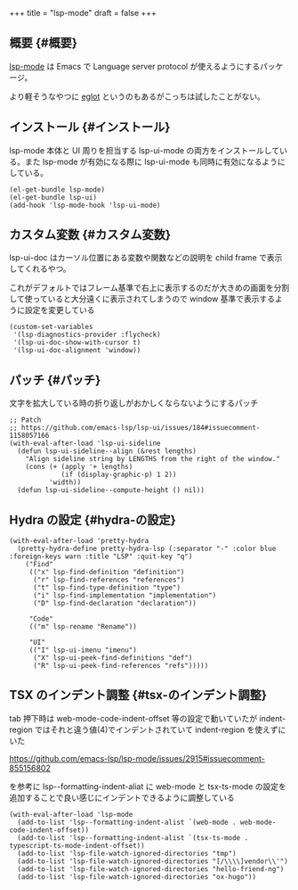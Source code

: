 +++
title = "lsp-mode"
draft = false
+++

## 概要 {#概要}

[lsp-mode](https://github.com/emacs-lsp/lsp-mode) は Emacs で Language server protocol が使えるようにするパッケージ。

より軽そうなやつに [eglot](https://github.com/joaotavora/eglot) というのもあるがこっちは試したことがない。


## インストール {#インストール}

lsp-mode 本体と
UI 周りを担当する lsp-ui-mode の両方をインストールしている。また lsp-mode が有効になる際に lsp-ui-mode も同時に有効になるようにしている。

```emacs-lisp
(el-get-bundle lsp-mode)
(el-get-bundle lsp-ui)
(add-hook 'lsp-mode-hook 'lsp-ui-mode)
```


## カスタム変数 {#カスタム変数}

lsp-ui-doc はカーソル位置にある変数や関数などの説明を child frame で表示してくれるやつ。

これがデフォルトではフレーム基準で右上に表示するのだが大きめの画面を分割して使っていると大分遠くに表示されてしまうので
window 基準で表示するように設定を変更している

```emacs-lisp
(custom-set-variables
 '(lsp-diagnostics-provider :flycheck)
 '(lsp-ui-doc-show-with-cursor t)
 '(lsp-ui-doc-alignment 'window))
```


## パッチ {#パッチ}

文字を拡大している時の折り返しがおかしくならないようにするパッチ

```emacs-lisp
;; Patch
;; https://github.com/emacs-lsp/lsp-ui/issues/184#issuecomment-1158057166
(with-eval-after-load 'lsp-ui-sideline
  (defun lsp-ui-sideline--align (&rest lengths)
    "Align sideline string by LENGTHS from the right of the window."
    (cons (+ (apply '+ lengths)
             (if (display-graphic-p) 1 2))
          'width))
  (defun lsp-ui-sideline--compute-height () nil))
```


## Hydra の設定 {#hydra-の設定}

```emacs-lisp
(with-eval-after-load 'pretty-hydra
  (pretty-hydra-define pretty-hydra-lsp (:separator "-" :color blue :foreign-keys warn :title "LSP" :quit-key "q")
    ("Find"
     (("x" lsp-find-definition "definition")
      ("r" lsp-find-references "references")
      ("t" lsp-find-type-definition "type")
      ("i" lsp-find-implementation "implementation")
      ("D" lsp-find-declaration "declaration"))

     "Code"
     (("m" lsp-rename "Rename"))

     "UI"
     (("I" lsp-ui-imenu "imenu")
      ("X" lsp-ui-peek-find-definitions "def")
      ("R" lsp-ui-peek-find-references "refs")))))
```


## TSX のインデント調整 {#tsx-のインデント調整}

tab 押下時は web-mode-code-indent-offset 等の設定で動いていたが
indent-region ではそれと違う値(4)でインデントされていて
indent-region を使えずにいた

<https://github.com/emacs-lsp/lsp-mode/issues/2915#issuecomment-855156802>

を参考に
lsp--formatting-indent-aliat に web-mode と tsx-ts-mode の設定を追加することで良い感じにインデントできるように調整している

```emacs-lisp
(with-eval-after-load 'lsp-mode
  (add-to-list 'lsp--formatting-indent-alist `(web-mode . web-mode-code-indent-offset))
  (add-to-list 'lsp--formatting-indent-alist `(tsx-ts-mode . typescript-ts-mode-indent-offset))
  (add-to-list 'lsp-file-watch-ignored-directories "tmp")
  (add-to-list 'lsp-file-watch-ignored-directories "[/\\\\]vendor\\'")
  (add-to-list 'lsp-file-watch-ignored-directories "hello-friend-ng")
  (add-to-list 'lsp-file-watch-ignored-directories "ox-hugo"))
```
